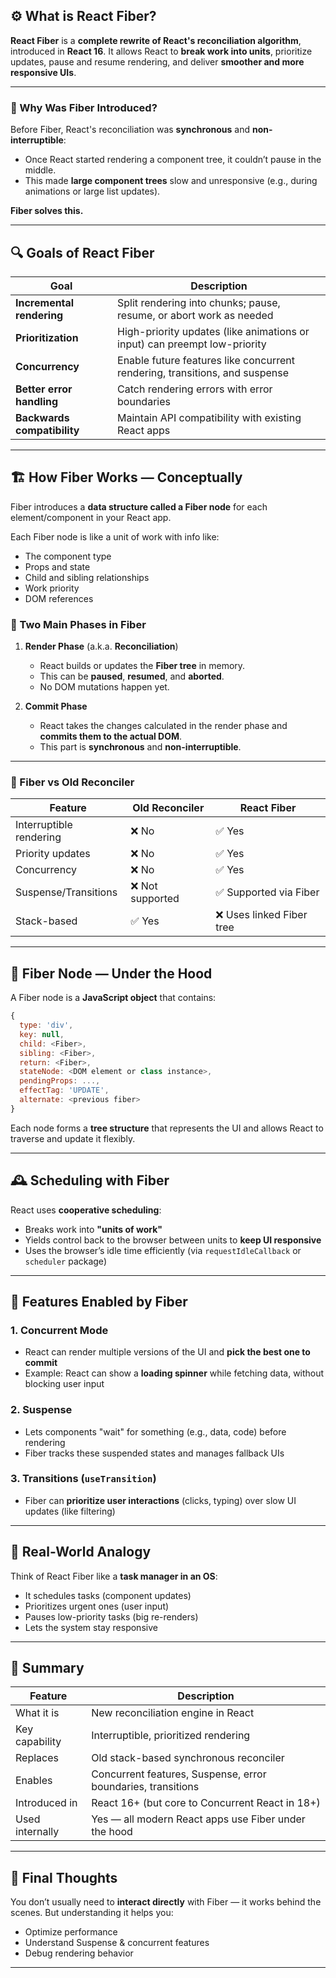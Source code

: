 
## ⚙️ What is React Fiber?

**React Fiber** is a **complete rewrite of React's reconciliation algorithm**, introduced in **React 16**. It allows React to **break work into units**, prioritize updates, pause and resume rendering, and deliver **smoother and more responsive UIs**.

---

### 🧠 Why Was Fiber Introduced?

Before Fiber, React's reconciliation was **synchronous** and **non-interruptible**:

* Once React started rendering a component tree, it couldn’t pause in the middle.
* This made **large component trees** slow and unresponsive (e.g., during animations or large list updates).

**Fiber solves this.**

---

## 🔍 Goals of React Fiber

| Goal                        | Description                                                                 |
| --------------------------- | --------------------------------------------------------------------------- |
| **Incremental rendering**   | Split rendering into chunks; pause, resume, or abort work as needed         |
| **Prioritization**          | High-priority updates (like animations or input) can preempt low-priority   |
| **Concurrency**             | Enable future features like concurrent rendering, transitions, and suspense |
| **Better error handling**   | Catch rendering errors with error boundaries                                |
| **Backwards compatibility** | Maintain API compatibility with existing React apps                         |

---

## 🏗️ How Fiber Works — Conceptually

Fiber introduces a **data structure called a Fiber node** for each element/component in your React app.

Each Fiber node is like a unit of work with info like:

* The component type
* Props and state
* Child and sibling relationships
* Work priority
* DOM references

### 🔁 Two Main Phases in Fiber

1. **Render Phase** (a.k.a. **Reconciliation**)

   * React builds or updates the **Fiber tree** in memory.
   * This can be **paused**, **resumed**, and **aborted**.
   * No DOM mutations happen yet.

2. **Commit Phase**

   * React takes the changes calculated in the render phase and **commits them to the actual DOM**.
   * This part is **synchronous** and **non-interruptible**.

---

### 🔄 Fiber vs Old Reconciler

| Feature                 | Old Reconciler  | React Fiber              |
| ----------------------- | --------------- | ------------------------ |
| Interruptible rendering | ❌ No            | ✅ Yes                    |
| Priority updates        | ❌ No            | ✅ Yes                    |
| Concurrency             | ❌ No            | ✅ Yes                    |
| Suspense/Transitions    | ❌ Not supported | ✅ Supported via Fiber    |
| Stack-based             | ✅ Yes           | ❌ Uses linked Fiber tree |

---

## 🧬 Fiber Node — Under the Hood

A Fiber node is a **JavaScript object** that contains:

```js
{
  type: 'div',
  key: null,
  child: <Fiber>,
  sibling: <Fiber>,
  return: <Fiber>,
  stateNode: <DOM element or class instance>,
  pendingProps: ...,
  effectTag: 'UPDATE',
  alternate: <previous fiber>
}
```

Each node forms a **tree structure** that represents the UI and allows React to traverse and update it flexibly.

---

## 🕰️ Scheduling with Fiber

React uses **cooperative scheduling**:

* Breaks work into **"units of work"**
* Yields control back to the browser between units to **keep UI responsive**
* Uses the browser’s idle time efficiently (via `requestIdleCallback` or `scheduler` package)

---

## 🔮 Features Enabled by Fiber

### 1. **Concurrent Mode**

* React can render multiple versions of the UI and **pick the best one to commit**
* Example: React can show a **loading spinner** while fetching data, without blocking user input

### 2. **Suspense**

* Lets components "wait" for something (e.g., data, code) before rendering
* Fiber tracks these suspended states and manages fallback UIs

### 3. **Transitions (`useTransition`)**

* Fiber can **prioritize user interactions** (clicks, typing) over slow UI updates (like filtering)

---

## 🧪 Real-World Analogy

Think of React Fiber like a **task manager in an OS**:

* It schedules tasks (component updates)
* Prioritizes urgent ones (user input)
* Pauses low-priority tasks (big re-renders)
* Lets the system stay responsive

---

## 📌 Summary

| Feature         | Description                                                  |
| --------------- | ------------------------------------------------------------ |
| What it is      | New reconciliation engine in React                           |
| Key capability  | Interruptible, prioritized rendering                         |
| Replaces        | Old stack-based synchronous reconciler                       |
| Enables         | Concurrent features, Suspense, error boundaries, transitions |
| Introduced in   | React 16+ (but core to Concurrent React in 18+)              |
| Used internally | Yes — all modern React apps use Fiber under the hood         |

---

## 🧠 Final Thoughts

You don’t usually need to **interact directly** with Fiber — it works behind the scenes. But understanding it helps you:

* Optimize performance
* Understand Suspense & concurrent features
* Debug rendering behavior

---